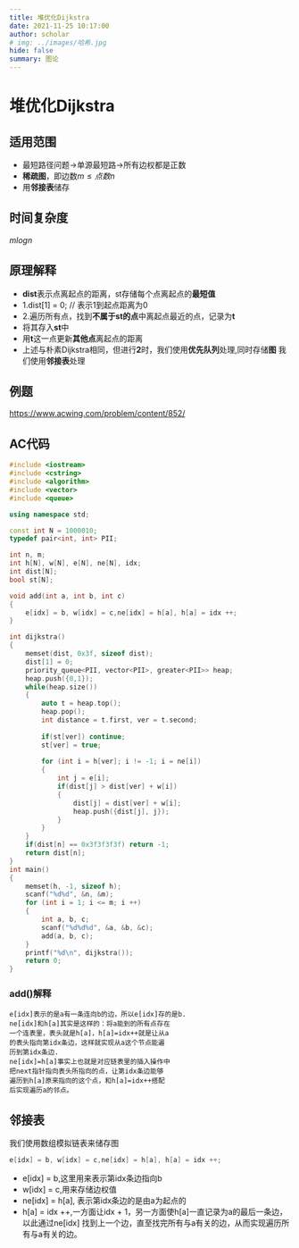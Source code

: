 ```yaml
---
title: 堆优化Dijkstra
date: 2021-11-25 10:17:00
author: scholar
# img: ../images/哈希.jpg
hide: false
summary: 图论
---
```

# 堆优化Dijkstra
## 适用范围
- 最短路径问题->单源最短路->所有边权都是正数
- **稀疏图**，即边数$m \le 点数n$
- 用**邻接表**储存
## 时间复杂度
$mlogn$
## 原理解释
- **dist**表示点离起点的距离，st存储每个点离起点的**最短值**
- 1.dist[1] = 0; // 表示1到起点距离为0
- 2.遍历所有点，找到**不属于st的点**中离起点最近的点，记录为**t**
- 将其存入**st**中
- 用**t**这一点更新**其他点**离起点的距离
- 上述与朴素Dijkstra相同，但进行**2**时，我们使用**优先队列**处理,同时存储**图** 我们使用**邻接表**处理

## 例题
https://www.acwing.com/problem/content/852/

## AC代码
```cpp
#include <iostream>
#include <cstring>
#include <algorithm>
#include <vector>
#include <queue>

using namespace std;

const int N = 1000010;
typedef pair<int, int> PII;

int n, m;
int h[N], w[N], e[N], ne[N], idx;
int dist[N];
bool st[N];

void add(int a, int b, int c)
{
    e[idx] = b, w[idx] = c,ne[idx] = h[a], h[a] = idx ++; 
}

int dijkstra()
{
    memset(dist, 0x3f, sizeof dist);
    dist[1] = 0;
    priority_queue<PII, vector<PII>, greater<PII>> heap;
    heap.push({0,1});
    while(heap.size())
    {
        auto t = heap.top();
        heap.pop();
        int distance = t.first, ver = t.second;
        
        if(st[ver]) continue;
        st[ver] = true;
        
        for (int i = h[ver]; i != -1; i = ne[i])
        {
            int j = e[i];
            if(dist[j] > dist[ver] + w[i])
            {
                dist[j] = dist[ver] + w[i];
                heap.push({dist[j], j});
            }
        }
    }
    if(dist[n] == 0x3f3f3f3f) return -1;
    return dist[n];
}
int main()
{
    memset(h, -1, sizeof h);
    scanf("%d%d", &n, &m);
    for (int i = 1; i <= m; i ++)
    {
        int a, b, c;
        scanf("%d%d%d", &a, &b, &c);
        add(a, b, c);
    }
    printf("%d\n", dijkstra());
    return 0;
}
```
### add()解释
    e[idx]表示的是a有一条连向b的边，所以e[idx]存的是b.
    ne[idx]和h[a]其实是这样的：将a能到的所有点存在
    一个连表里，表头就是h[a]，h[a]=idx++就是让从a
    的表头指向第idx条边，这样就实现从a这个节点能遍
    历到第idx条边.
    ne[idx]=h[a]事实上也就是对应链表里的插入操作中
    把next指针指向表头所指向的点，让第idx条边能够
    遍历到h[a]原来指向的这个点，和h[a]=idx++搭配
    后实现遍历a的邻点。
## 邻接表
我们使用数组模拟链表来储存图
```cpp
e[idx] = b, w[idx] = c,ne[idx] = h[a], h[a] = idx ++; 
```
- e[idx] = b,这里用来表示第idx条边指向b
- w[idx] = c,用来存储边权值
- ne[idx] = h[a], 表示第idx条边的是由a为起点的
- h[a] = idx ++,一方面让idx + 1，另一方面使h[a]一直记录为a的最后一条边，以此通过ne[idx] 找到上一个边，直至找完所有与a有关的边，从而实现遍历所有与a有关的边。
